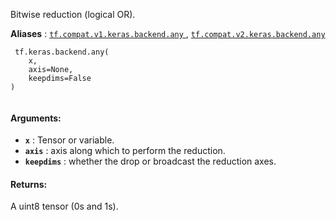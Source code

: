 Bitwise reduction (logical OR).

**Aliases** : [ `tf.compat.v1.keras.backend.any` ](/api_docs/python/tf/keras/backend/any), [ `tf.compat.v2.keras.backend.any` ](/api_docs/python/tf/keras/backend/any)

```
 tf.keras.backend.any(
    x,
    axis=None,
    keepdims=False
)
 
```

#### Arguments:
- **`x`** : Tensor or variable.
- **`axis`** : axis along which to perform the reduction.
- **`keepdims`** : whether the drop or broadcast the reduction axes.


#### Returns:
A uint8 tensor (0s and 1s).

